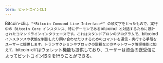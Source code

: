 ```yaml
---
term: ビットコインCLI
---
```

Bitcoin-cli` は "*Bitcoin Command Line Interface*" の頭文字をとったもので、実行中の Bitcoin Core インスタンス、特にデーモンである `bitcoind` と対話するために設計されたコマンドラインインタフェースです。これはスタンドアロンのプログラムで、`bitcoind`インスタンスの状態を制御したり問い合わせたりするためのコマンドを通信・実行する手段をユーザーに提供します。トランザクションやブロックの監視などのネットワーク管理機能に加えて、`bitcoin-cli`はウォレット機能も提供しており、ユーザーは資金の送受信によってビットコイン取引を行うことができる。